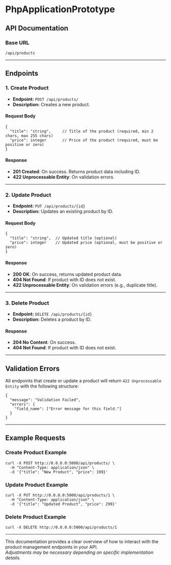 # PhpApplicationPrototype

## API Documentation

### Base URL

```
/api/products
```

---

## Endpoints

### 1. Create Product

- **Endpoint:** `POST /api/products/`
- **Description:** Creates a new product.

#### Request Body

```
{
  "title": "string",     // Title of the product (required, min 2 chars, max 255 chars)
  "price": integer       // Price of the product (required, must be positive or zero)
}
```

#### Response

- **201 Created**: On success. Returns product data including ID.
- **422 Unprocessable Entity**: On validation errors.

---

### 2. Update Product

- **Endpoint:** `PUT /api/products/{id}`
- **Description:** Updates an existing product by ID.

#### Request Body

```
{
  "title": "string",  // Updated title (optional)
  "price": integer    // Updated price (optional, must be positive or zero)
}
```

#### Response

- **200 OK**: On success, returns updated product data.
- **404 Not Found**: If product with ID does not exist.
- **422 Unprocessable Entity**: On validation errors (e.g., duplicate title).

---

### 3. Delete Product

- **Endpoint:** `DELETE /api/products/{id}`
- **Description:** Deletes a product by ID.

#### Response

- **204 No Content**: On success.
- **404 Not Found**: If product with ID does not exist.

---

## Validation Errors

All endpoints that create or update a product will return `422 Unprocessable Entity` with the following structure:

```
{
  "message": "Validation Failed",
  "errors": {
    "field_name": ["Error message for this field."]
  }
}
```

---

## Example Requests

### Create Product Example

```
curl -X POST http://0.0.0.0:5000/api/products/ \
  -H "Content-Type: application/json" \
  -d '{"title": "New Product", "price": 199}'
```

### Update Product Example

```
curl -X PUT http://0.0.0.0:5000/api/products/1 \
  -H "Content-Type: application/json" \
  -d '{"title": "Updated Product", "price": 299}'
```

### Delete Product Example

```
curl -X DELETE http://0.0.0.0:5000/api/products/1
```

---

This documentation provides a clear overview of how to interact with the product management endpoints in your API.  
*Adjustments may be necessary depending on specific implementation details.*
```
